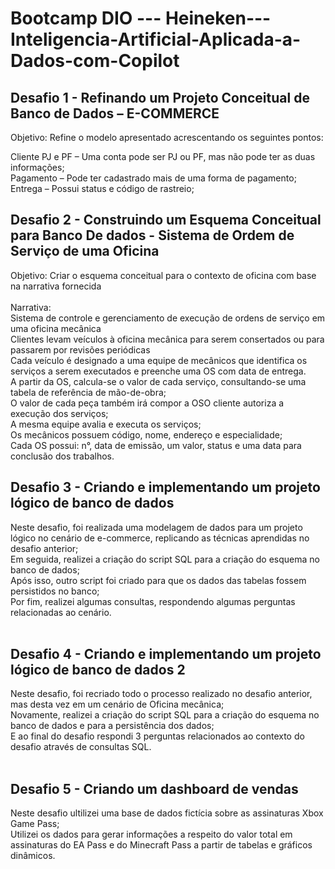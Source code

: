 # Bootcamp DIO --- Heineken---Inteligencia-Artificial-Aplicada-a-Dados-com-Copilot

## Desafio 1 - Refinando um Projeto Conceitual de Banco de Dados – E-COMMERCE

Objetivo:
Refine o modelo apresentado acrescentando os seguintes pontos:

Cliente PJ e PF – Uma conta pode ser PJ ou PF, mas não pode ter as duas informações;<br>
Pagamento – Pode ter cadastrado mais de uma forma de pagamento;<br>
Entrega – Possui status e código de rastreio;<br>

## Desafio 2 - Construindo um Esquema Conceitual para Banco De dados - Sistema de Ordem de Serviço de uma Oficina

Objetivo:
Criar o esquema conceitual para o contexto de oficina com base na narrativa fornecida<br>
<br>
Narrativa:<br>
Sistema de controle e gerenciamento de execução de ordens de serviço em uma oficina mecânica <br>
Clientes levam veículos à oficina mecânica para serem consertados ou para passarem por revisões  periódicas<br>
Cada veículo é designado a uma equipe de mecânicos que identifica os serviços a serem executados e preenche uma OS com data de entrega.<br>
A partir da OS, calcula-se o valor de cada serviço, consultando-se uma tabela de referência de mão-de-obra;<br>
O valor de cada peça também irá compor a OSO cliente autoriza a execução dos serviços;<br>
A mesma equipe avalia e executa os serviços;<br>
Os mecânicos possuem código, nome, endereço e especialidade;<br>
Cada OS possui: n°, data de emissão, um valor, status e uma data para conclusão dos trabalhos.
<br>
## Desafio 3 - Criando e implementando um projeto lógico de banco de dados<br>
Neste desafio, foi realizada uma modelagem de dados para um projeto lógico no cenário de e-commerce, replicando as técnicas aprendidas no desafio anterior;<br>
Em seguida, realizei a criação do script SQL para a criação do esquema no banco de dados;<br>
Após isso, outro script foi criado para que os dados das tabelas fossem persistidos no banco;<br>
Por fim, realizei algumas consultas, respondendo algumas perguntas relacionadas ao cenário.<br>
<br>
## Desafio 4 - Criando e implementando um projeto lógico de banco de dados 2<br>
Neste desafio, foi recriado todo o processo realizado no desafio anterior, mas desta vez em um cenário de Oficina mecânica;<br>
Novamente, realizei a criação do script SQL para a criação do esquema no banco de dados e para a persistência dos dados;<br>
E ao final do desafio respondi 3 perguntas relacionados ao contexto do desafio através de consultas SQL.<br>
<br>
## Desafio 5 - Criando um dashboard de vendas<br>
Neste desafio ultilizei uma base de dados fictícia sobre as assinaturas Xbox Game Pass;<br>
Utilizei os dados para gerar informações a respeito do valor total em assinaturas do EA Pass e do Minecraft Pass a partir de tabelas e gráficos dinâmicos.
